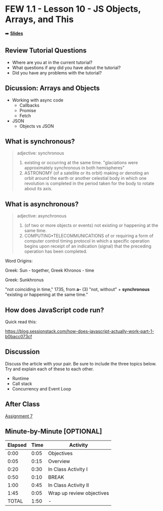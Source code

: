<!-- .slide: data-background="./Images/header.svg" data-background-repeat="none" data-background-size="40% 40%" data-background-position="center 10%" class="header" -->
# FEW 1.1 - Lesson 10 - JS Objects, Arrays, and This

<!-- Put a link to the slides so that students can find them -->

➡️ [**Slides**](/Syllabus-Template/Slides/Lesson1.html ':ignore')

<!-- > -->

## Review Tutorial Questions 

- Where are you at in the current tutorial?
- What questions if any did you have about the tutorial?
- Did you have any problems with the tutorial?

<!-- > -->

## Dicussion: Arrays and Objects

- Working with async code
  - Callbacks
  - Promise
  - Fetch 
- JSON
  - Objects vs JSON

<!-- > -->

## What is synchronous?

> adjective: synchronous
> 1. existing or occurring at the same time. "glaciations were approximately synchronous in both hemispheres"
> 2. ASTRONOMY (of a satellite or its orbit) making or denoting an orbit around the earth or another celestial body in which one revolution is completed in the period taken for the body to rotate about its axis.

<!-- > --> 

## What is asynchronous? 

> adjective: asynchronous
> 1. (of two or more objects or events) not existing or happening at the same time.
> 2. COMPUTING•TELECOMMUNICATIONS of or requiring a form of computer control timing protocol in which a specific operation begins upon receipt of an indication (signal) that the preceding operation has been completed.

<!-- > --> 

Word Origins:

Greek: Sun - together, Greek Khronos - time

Greek: Sunkhronus

"not coinciding in time," 1735, from **a-** (3) "not, without" + **synchronous** "existing or happening at the same time."

<!-- > -->

## How does JavaScript code run? 

Quick read this: 

https://blog.sessionstack.com/how-does-javascript-actually-work-part-1-b0bacc073cf

## Discussion 

Discuss the article with your pair. Be sure to include the three topics below. Try and explain each of these to each other. 

- Runtime
- Call stack
- Concurrency and Event Loop

<!-- > -->

## After Class

[Assignment 7](../assignments/assignment-07.md)

<!-- > -->

## Minute-by-Minute [OPTIONAL]

| **Elapsed** | **Time**  | **Activity**              |
| ----------- | --------- | ------------------------- |
| 0:00        | 0:05      | Objectives                |
| 0:05        | 0:15      | Overview                  |
| 0:20        | 0:30      | In Class Activity I       |
| 0:50        | 0:10      | BREAK                     |
| 1:00        | 0:45      | In Class Activity II      |
| 1:45        | 0:05      | Wrap up review objectives |
| TOTAL       | 1:50      | -                         |
